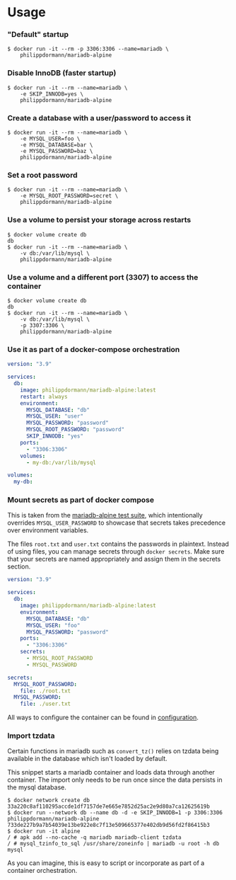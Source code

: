 # Usage

### "Default" startup

```shell
$ docker run -it --rm -p 3306:3306 --name=mariadb \
    philippdormann/mariadb-alpine
```

### Disable InnoDB (faster startup)

```shell
$ docker run -it --rm --name=mariadb \
    -e SKIP_INNODB=yes \
    philippdormann/mariadb-alpine
```

### Create a database with a user/password to access it

```shell
$ docker run -it --rm --name=mariadb \
    -e MYSQL_USER=foo \
    -e MYSQL_DATABASE=bar \
    -e MYSQL_PASSWORD=baz \
    philippdormann/mariadb-alpine
```

### Set a root password

```shell
$ docker run -it --rm --name=mariadb \
    -e MYSQL_ROOT_PASSWORD=secret \
    philippdormann/mariadb-alpine
```

### Use a volume to persist your storage across restarts

```shell
$ docker volume create db
db
$ docker run -it --rm --name=mariadb \
    -v db:/var/lib/mysql \
    philippdormann/mariadb-alpine
```

### Use a volume and a different port (3307) to access the container

```shell
$ docker volume create db
db
$ docker run -it --rm --name=mariadb \
    -v db:/var/lib/mysql \
    -p 3307:3306 \
    philippdormann/mariadb-alpine
```

### Use it as part of a docker-compose orchestration

```yaml
version: "3.9"

services:
  db:
    image: philippdormann/mariadb-alpine:latest
    restart: always
    environment:
      MYSQL_DATABASE: "db"
      MYSQL_USER: "user"
      MYSQL_PASSWORD: "password"
      MYSQL_ROOT_PASSWORD: "password"
      SKIP_INNODB: "yes"
    ports:
      - "3306:3306"
    volumes:
      - my-db:/var/lib/mysql

volumes:
  my-db:
```

### Mount secrets as part of docker compose

This is taken from the [mariadb-alpine test suite][1], which intentionally overrides
`MYSQL_USER_PASSWORD` to showcase that secrets takes precedence over environment variables.

The files `root.txt` and `user.txt` contains the passwords in plaintext. Instead of using
files, you can manage secrets through `docker secrets`. Make sure that your secrets are named
appropriately and assign them in the secrets section.

```yaml
version: "3.9"

services:
  db:
    image: philippdormann/mariadb-alpine:latest
    environment:
      MYSQL_DATABASE: "db"
      MYSQL_USER: "foo"
      MYSQL_PASSWORD: "password"
    ports:
      - "3306:3306"
    secrets:
      - MYSQL_ROOT_PASSWORD
      - MYSQL_PASSWORD

secrets:
  MYSQL_ROOT_PASSWORD:
    file: ./root.txt
  MYSQL_PASSWORD:
    file: ./user.txt
```

All ways to configure the container can be found in [configuration][2].

### Import tzdata

Certain functions in mariadb such as `convert_tz()` relies on tzdata being
available in the database which isn't loaded by default.

This snippet starts a mariadb container and loads data through another container.
The import only needs to be run once since the data persists in the mysql database.

```shell
$ docker network create db
33a220c8af110295accde1df7157de7e665e7852d25ac2e9d80a7ca12625619b
$ docker run --network db --name db -d -e SKIP_INNODB=1 -p 3306:3306 philippdormann/mariadb-alpine
733de227b9a7b54039e13be922e8c7f13e509665377e402db9d56fd2f86415b3
$ docker run -it alpine
/ # apk add --no-cache -q mariadb mariadb-client tzdata
/ # mysql_tzinfo_to_sql /usr/share/zoneinfo | mariadb -u root -h db mysql
```

As you can imagine, this is easy to script or incorporate as part of a container orchestration.

[1]: ../test/compose.sh
[2]: ./configuration.md
